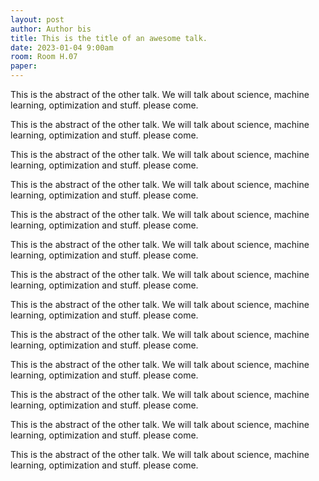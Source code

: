 ```yaml
---
layout: post
author: Author bis
title: This is the title of an awesome talk.
date: 2023-01-04 9:00am
room: Room H.07
paper:
---
```


This is the abstract of the other talk. We will talk about science, machine learning, optimization and stuff. please come.

This is the abstract of the other talk. We will talk about science, machine learning, optimization and stuff. please come.

This is the abstract of the other talk. We will talk about science, machine learning, optimization and stuff. please come.

This is the abstract of the other talk. We will talk about science, machine learning, optimization and stuff. please come.

This is the abstract of the other talk. We will talk about science, machine learning, optimization and stuff. please come.

This is the abstract of the other talk. We will talk about science, machine learning, optimization and stuff. please come.

This is the abstract of the other talk. We will talk about science, machine learning, optimization and stuff. please come.

This is the abstract of the other talk. We will talk about science, machine learning, optimization and stuff. please come.

This is the abstract of the other talk. We will talk about science, machine learning, optimization and stuff. please come.

This is the abstract of the other talk. We will talk about science, machine learning, optimization and stuff. please come.

This is the abstract of the other talk. We will talk about science, machine learning, optimization and stuff. please come.

This is the abstract of the other talk. We will talk about science, machine learning, optimization and stuff. please come.

This is the abstract of the other talk. We will talk about science, machine learning, optimization and stuff. please come.